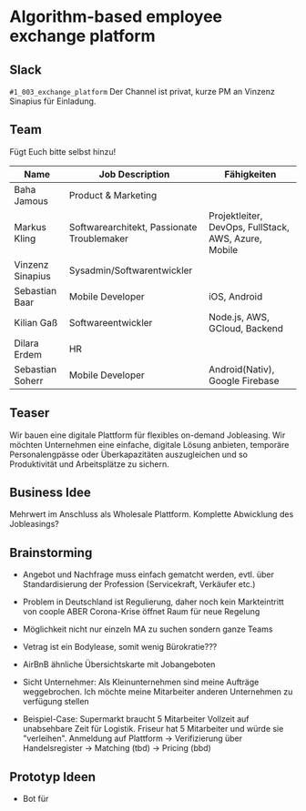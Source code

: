 # Algorithm-based employee exchange platform

## Slack

`#1_003_exchange_platform`
Der Channel ist privat, kurze PM an Vinzenz Sinapius für Einladung.

## Team
Fügt Euch bitte selbst hinzu!

| Name | Job Description | Fähigkeiten |
| -------- | -------- | -------- |
| Baha Jamous | Product & Marketing |  |
| Markus Kling | Softwarearchitekt, Passionate Troublemaker | Projektleiter, DevOps, FullStack, AWS, Azure, Mobile |
| Vinzenz Sinapius | Sysadmin/Softwarentwickler |  |
| Sebastian Baar | Mobile Developer | iOS, Android |
| Kilian Gaß | Softwareentwickler | Node.js, AWS, GCloud, Backend |
| Dilara Erdem | HR  | 
| Sebastian Soherr | Mobile Developer | Android(Nativ), Google Firebase
## Teaser

Wir bauen eine digitale Plattform für flexibles on-demand Jobleasing. Wir möchten Unternehmen eine einfache, digitale Lösung anbieten, temporäre Personalengpässe oder Überkapazitäten auszugleichen und so Produktivität und Arbeitsplätze zu sichern.

## Business Idee

Mehrwert im Anschluss als Wholesale Plattform. Komplette Abwicklung des Jobleasings?

## Brainstorming

- Angebot und Nachfrage muss einfach gematcht werden, evtl. über Standardisierung der Profession (Servicekraft, Verkäufer etc.)
- Problem in Deutschland ist Regulierung, daher noch kein Markteintritt von coople ABER Corona-Krise öffnet Raum für neue Regelung
- Möglichkeit nicht nur einzeln MA zu suchen sondern ganze Teams
- Vetrag ist ein Bodylease, somit wenig Bürokratie??? 
- AirBnB ähnliche Übersichtskarte mit Jobangeboten
- Sicht Unternehmer: Als Kleinunternehmen sind meine Aufträge weggebrochen. Ich möchte meine Mitarbeiter anderen Unternehmen zu verfügung stellen 

- Beispiel-Case: Supermarkt braucht 5 Mitarbeiter Vollzeit auf unabsehbare Zeit für Logistik. Friseur hat 5 Mitarbeiter und würde sie "verleihen". Anmeldung auf Plattform -> Verifizierung über Handelsregister -> Matching (tbd) -> Pricing (bbd)


## Prototyp Ideen

- Bot für 

